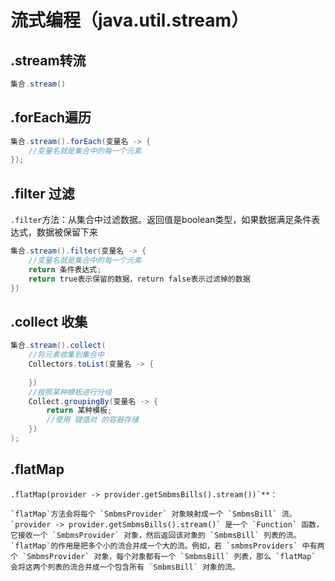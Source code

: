 # 流式编程（java.util.stream）

## .stream转流

```java
集合.stream()
```

## .forEach遍历

```JAVA
集合.stream().forEach(变量名 -> {
    //变量名就是集合中的每一个元素
});
```

## .filter 过滤
`.filter`方法：从集合中过滤数据。返回值是boolean类型，如果数据满足条件表达式，数据被保留下来

```java
集合.stream().filter(变量名 -> {
    //变量名就是集合中的每一个元素
    return 条件表达式;
    return true表示保留的数据，return false表示过滤掉的数据
})
```

## .collect 收集
```java
集合.stream().collect(
	//将元素收集到集合中
	Collectors.toList(变量名 -> {
        
	})
	//按照某种模板进行分组
	Collect.groupingBy(变量名 -> {
		return 某种模板;
		//使用 键值对 的容器存储
	})
);
```

## .flatMap

```
.flatMap(provider -> provider.getSmbmsBills().stream())`**：

`flatMap`方法会将每个 `SmbmsProvider` 对象映射成一个 `SmbmsBill` 流。
`provider -> provider.getSmbmsBills().stream()` 是一个 `Function` 函数，它接收一个 `SmbmsProvider` 对象，然后返回该对象的 `SmbmsBill` 列表的流。
`flatMap`的作用是把多个小的流合并成一个大的流。例如，若 `smbmsProviders` 中有两个 `SmbmsProvider` 对象，每个对象都有一个 `SmbmsBill` 列表，那么 `flatMap` 会将这两个列表的流合并成一个包含所有 `SmbmsBill` 对象的流。
```

